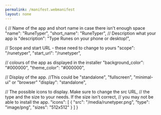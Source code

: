 ```yaml
---
permalink: /manifest.webmanifest
layout: none
---
```

{
  // Name of the app and short name in case there isn't enough space
  "name": "RuneTyper",
  "short_name": "RuneTyper",
  // Description what your app is
  "description": "Type Runes on your phone or desktop!",
 
  // Scope and start URL - these need to change to yours
  "scope": "/runetyper",
  "start_url": "/runetyper",
 
  // colours of the app as displayed in the installer
  "background_color": "#000000",
  "theme_color": "#000000",
 
  // Display of the app. 
  //This could be "standalone", "fullscreen", "minimal-ui" or "browser"
  "display": "standalone", 
 
  // The possible icons to display. Make sure to change the src URL,
  // the type and the size to your needs. If the size isn't correct, 
  // you may not be able to install the app. 
  "icons": [
      {
        "src": "/media/runetyper.png",
        "type": "image/png",
        "sizes": "512x512"
      }
  ]
}

